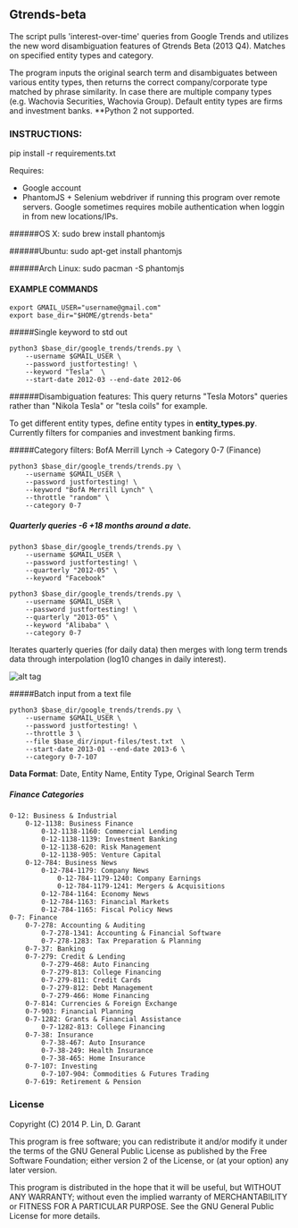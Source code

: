
## Gtrends-beta

The script pulls 'interest-over-time' queries from Google Trends and utilizes the new word disambiguation features of Gtrends Beta (2013 Q4). Matches on specified entity types and category.


The program inputs the original search term and disambiguates between various
entity types, then returns the correct company/corporate type matched by phrase similarity. In case there are multiple company types (e.g. Wachovia Securities, Wachovia Group). Default entity types are firms and investment banks.
**Python 2 not supported.


### INSTRUCTIONS:
pip install -r requirements.txt

Requires:
- Google account
- PhantomJS + Selenium webdriver if running this program over remote servers. Google sometimes requires mobile authentication when loggin in from new locations/IPs.

######OS X:
    sudo brew install phantomjs

######Ubuntu:
    sudo apt-get install phantomjs

######Arch Linux:
    sudo pacman -S phantomjs





#### EXAMPLE COMMANDS
    export GMAIL_USER="username@gmail.com"
    export base_dir="$HOME/gtrends-beta"


#####Single keyword to std out

    python3 $base_dir/google_trends/trends.py \
        --username $GMAIL_USER \
        --password justfortesting! \
        --keyword "Tesla"  \
        --start-date 2012-03 --end-date 2012-06


######Disambiguation features:
This query returns "Tesla Motors" queries rather than "Nikola Tesla" or "tesla coils" for example.

To get different entity types, define entity types in __entity_types.py__. Currently filters for companies and investment banking firms.


#####Category filters: BofA Merrill Lynch -> Category 0-7 (Finance)

    python3 $base_dir/google_trends/trends.py \
        --username $GMAIL_USER \
        --password justfortesting! \
        --keyword "BofA Merrill Lynch" \
        --throttle "random" \
        --category 0-7



##### Quarterly queries -6 +18 months around a date.

    python3 $base_dir/google_trends/trends.py \
        --username $GMAIL_USER \
        --password justfortesting! \
        --quarterly "2012-05" \
        --keyword "Facebook"

    python3 $base_dir/google_trends/trends.py \
        --username $GMAIL_USER \
        --password justfortesting! \
        --quarterly "2013-05" \
        --keyword "Alibaba" \
        --category 0-7




Iterates quarterly queries (for daily data) then merges with long term trends data through interpolation (log10 changes in daily interest).

![alt tag](https://raw.githubusercontent.com/peitalin/gtrends-beta/master/input-files/merged_Facebook2.png)


#####Batch input from a text file

    python3 $base_dir/google_trends/trends.py \
        --username $GMAIL_USER \
        --password justfortesting! \
		--throttle 3 \
        --file $base_dir/input-files/test.txt  \
        --start-date 2013-01 --end-date 2013-6 \
        --category 0-7-107





__Data Format__:
Date, Entity Name, Entity Type, Original Search Term


##### Finance Categories

    0-12: Business & Industrial
        0-12-1138: Business Finance
            0-12-1138-1160: Commercial Lending
            0-12-1138-1139: Investment Banking
            0-12-1138-620: Risk Management
            0-12-1138-905: Venture Capital
        0-12-784: Business News
            0-12-784-1179: Company News
                0-12-784-1179-1240: Company Earnings
                0-12-784-1179-1241: Mergers & Acquisitions
            0-12-784-1164: Economy News
            0-12-784-1163: Financial Markets
            0-12-784-1165: Fiscal Policy News
    0-7: Finance
        0-7-278: Accounting & Auditing
            0-7-278-1341: Accounting & Financial Software
            0-7-278-1283: Tax Preparation & Planning
        0-7-37: Banking
        0-7-279: Credit & Lending
            0-7-279-468: Auto Financing
            0-7-279-813: College Financing
            0-7-279-811: Credit Cards
            0-7-279-812: Debt Management
            0-7-279-466: Home Financing
        0-7-814: Currencies & Foreign Exchange
        0-7-903: Financial Planning
        0-7-1282: Grants & Financial Assistance
            0-7-1282-813: College Financing
        0-7-38: Insurance
            0-7-38-467: Auto Insurance
            0-7-38-249: Health Insurance
            0-7-38-465: Home Insurance
        0-7-107: Investing
            0-7-107-904: Commodities & Futures Trading
        0-7-619: Retirement & Pension


### License

Copyright (C) 2014 P. Lin, D. Garant

This program is free software; you can redistribute it and/or modify
it under the terms of the GNU General Public License as published by
the Free Software Foundation; either version 2 of the License, or
(at your option) any later version.

This program is distributed in the hope that it will be useful,
but WITHOUT ANY WARRANTY; without even the implied warranty of
MERCHANTABILITY or FITNESS FOR A PARTICULAR PURPOSE.  See the
GNU General Public License for more details.
